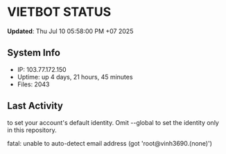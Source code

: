 # VIETBOT STATUS
**Updated**: Thu Jul 10 05:58:00 PM +07 2025

## System Info
- IP: 103.77.172.150
- Uptime: up 4 days, 21 hours, 45 minutes
- Files: 2043

## Last Activity

to set your account's default identity.
Omit --global to set the identity only in this repository.

fatal: unable to auto-detect email address (got 'root@vinh3690.(none)')
